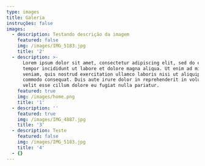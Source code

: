 ```yaml
---
type: images
title: Galeria
instruções: false
images:
  - description: Testando descrição da imagem
    featured: false
    img: /images/IMG_5183.jpg
    title: '2'
  - description: >-
      Lorem ipsum dolor sit amet, consectetur adipiscing elit, sed do eiusmod
      tempor incididunt ut labore et dolore magna aliqua. Ut enim ad minim
      veniam, quis nostrud exercitation ullamco laboris nisi ut aliquip ex ea
      commodo consequat. Duis aute irure dolor in reprehenderit in voluptate
      velit esse cillum dolore eu fugiat nulla pariatur.
    featured: true
    img: /images/home.png
    title: '1'
  - description: ''
    featured: true
    img: /images/IMG_4887.jpg
    title: '3'
  - description: Teste
    featured: false
    img: /images/IMG_5183.jpg
    title: '4'
  - {}
---
```


